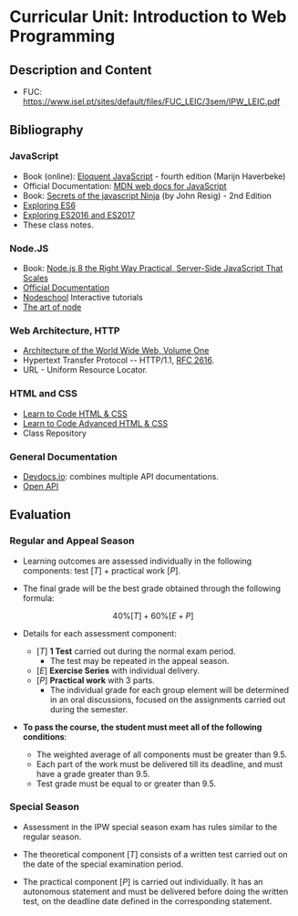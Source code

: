 # Curricular Unit: Introduction to Web Programming

## Description and Content

- FUC: https://www.isel.pt/sites/default/files/FUC_LEIC/3sem/IPW_LEIC.pdf

## Bibliography

### JavaScript
- Book (online): [Eloquent JavaScript](https://eloquentjavascript.net/) - fourth edition (Marijn Haverbeke)
- Official Documentation: [MDN web docs for JavaScript](https://developer.mozilla.org/en-US/docs/Web/JavaScript)
- Book: [Secrets of the javascript Ninja](https://www.manning.com/books/secrets-of-the-javascript-ninja-second-edition) (by John Resig) - 2nd Edition
- [Exploring ES6](http://exploringjs.com/es6/)
- [Exploring ES2016 and ES2017](https://exploringjs.com/es2016-es2017.html)
- These class notes.


### Node.JS
- Book: [Node.js 8 the Right Way Practical, Server-Side JavaScript That Scales](https://pragprog.com/book/jwnode2/node-js-8-the-right-way)
- [Official Documentation](https://nodejs.org/en/docs/)
-  [Nodeschool](https://nodeschool.io/) Interactive tutorials
- [The art of node](https://github.com/maxogden/art-of-node)

### Web Architecture, HTTP
- [Architecture of the World Wide Web, Volume One](https://www.w3.org/TR/webarch/)
- Hypertext Transfer Protocol -- HTTP/1.1, [RFC 2616](https://www.w3.org/Protocols/rfc2616/rfc2616.html).
- URL - Uniform Resource Locator.

### HTML and CSS
- [Learn to Code HTML & CSS](https://learn.shayhowe.com/html-css/)
- [Learn to Code Advanced HTML & CSS](https://learn.shayhowe.com/advanced-html-css/)
- Class Repository

### General Documentation
- [Devdocs.io](http://devdocs.io/): combines multiple API documentations.
- [Open API](https://learn.openapis.org/)


## Evaluation

### Regular and Appeal Season
- Learning outcomes are assessed individually in the following components: test $[T]$ + practical work $[P]$.

- The final grade will be the best grade obtained through the following formula:

$$
40\% [T] + 60\% [E+P]
$$

- Details for each assessment component:

    - $[T]$ **1 Test** carried out during the normal exam period. 
        - The test may be repeated in the appeal season.
    - $[E]$ **Exercise Series** with individual delivery.
    - $[P]$ **Practical work** with 3 parts. 
        - The individual grade for each group element will be determined in an oral discussions, focused on the assignments carried out during the semester.

- **To pass the course, the student must meet all of the following conditions**:

    - The weighted average of all components must be greater than 9.5.
    - Each part of the work must be delivered till its deadline, and must have a grade greater than 9.5.
    - Test grade must be equal to or greater than 9.5.

### Special Season

- Assessment in the IPW special season exam has rules similar to the regular season.

- The theoretical component $[T]$ consists of a written test carried out on the date of the special examination period.

- The practical component $[P]$ is carried out individually. It has an autonomous statement and must be delivered before doing the written test, on the deadline date defined in the corresponding statement.
